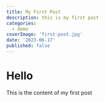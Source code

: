 ```yaml
---
title: My First Post
description: this is my first post
categories:
  - demo
coverImage: 'first-post.jpg'
date: '2023-06-17'
published: false
---
```

<script> // usables
  import RecipeCard from '$lib/components/usables/RecipeCard/RecipeCard.svelte';
</script>

# Hello

This is the content of my first post
